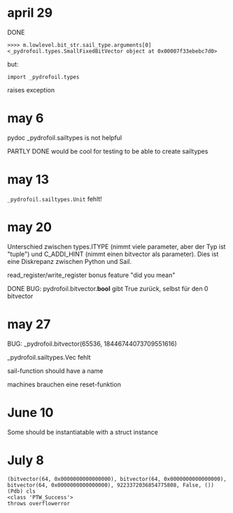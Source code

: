 
# april 29

DONE
```
>>>> m.lowlevel.bit_str.sail_type.arguments[0]
<_pydrofoil.types.SmallFixedBitVector object at 0x00007f33ebebc7d0>
```

but:

```
import _pydrofoil.types
```

raises exception

# may 6

pydoc _pydrofoil.sailtypes is not helpful

PARTLY DONE
would be cool for testing to be able to create sailtypes

# may 13


`_pydrofoil.sailtypes.Unit` fehlt!

# may 20

Unterschied zwischen types.ITYPE (nimmt viele parameter, aber der Typ ist "tuple") und C_ADDI_HINT (nimmt einen bitvector als parameter). Dies ist eine Diskrepanz zwischen Python und Sail.

read_register/write_register bonus feature "did you mean"

DONE
BUG: pydrofoil.bitvector.__bool__ gibt True zurück, selbst für den 0 bitvector

# may 27

BUG: _pydrofoil.bitvector(65536, 18446744073709551616)

_pydrofoil.sailtypes.Vec fehlt

sail-function should have a name

machines brauchen eine reset-funktion

# June 10

Some<TLB> should be instantiatable with a struct instance

# July 8

```
(bitvector(64, 0x0000000000000000), bitvector(64, 0x0000000000000000), bitvector(64, 0x0000000000000000), 9223372036854775808, False, ())
(Pdb) cls
<class 'PTW_Success'>
throws overflowerror
```